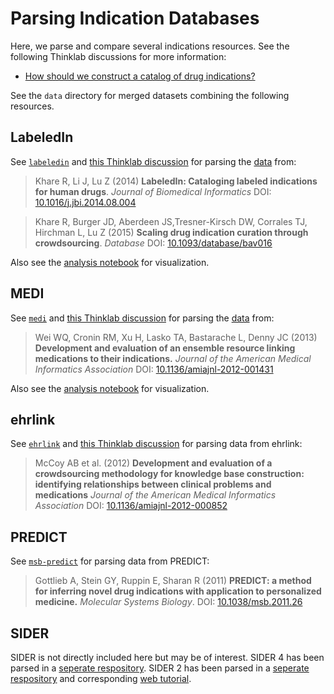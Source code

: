 # Parsing Indication Databases

Here, we parse and compare several indications resources. See the following Thinklab discussions for more information:

+ [How should we construct a catalog of drug indications?](http://thinklab.com/discussion/how-should-we-construct-a-catalog-of-drug-indications/21)

See the `data` directory for merged datasets combining the following resources.

## LabeledIn

See [`labeledin`](labeledin) and [this Thinklab discussion](http://thinklab.com/discussion/processing-labeledin-to-extract-indications/46) for parsing the [data](http://ftp.ncbi.nlm.nih.gov/pub/lu/LabeledIn/) from:

> Khare R, Li J, Lu Z (2014) **LabeledIn: Cataloging labeled indications for human drugs**. *Journal of Biomedical Informatics* DOI: [10.1016/j.jbi.2014.08.004](https://dx.doi.org/10.1016/j.jbi.2014.08.004)

> Khare R, Burger JD, Aberdeen JS,Tresner-Kirsch DW, Corrales TJ, Hirchman L, Lu Z (2015) **Scaling drug indication curation through crowdsourcing**. *Database* DOI: [10.1093/database/bav016](https://dx.doi.org/10.1093/database/bav016)

Also see the [analysis notebook](http://git.dhimmel.com/indications/labeledin/) for visualization.

## MEDI

See [`medi`](medi) and [this Thinklab discussion](http://thinklab.com/discussion/medi-indications-data-discrepancy-in-resource-specific-counts/31) for parsing the [data](http://knowledgemap.mc.vanderbilt.edu/research/content/MEDI) from:

> Wei WQ, Cronin RM, Xu H, Lasko TA, Bastarache L, Denny JC (2013) **Development and evaluation of an ensemble resource linking medications to their indications.** *Journal of the American Medical Informatics Association* DOI: [10.1136/amiajnl-2012-001431](http://dx.doi.org/10.1136/amiajnl-2012-001431)

Also see the [analysis notebook](http://git.dhimmel.com/indications/medi/) for visualization.

## ehrlink

See [`ehrlink`](ehrlink) and [this Thinklab discussion](http://thinklab.com/discussion/extracting-indications-from-the-ehrlink-resource/62) for parsing data from ehrlink:

> McCoy AB et al. (2012) **Development and evaluation of a crowdsourcing methodology for knowledge base construction: identifying relationships between clinical problems and medications** *Journal of the American Medical Informatics Association* DOI: [10.1136/amiajnl-2012-000852](https://dx.doi.org/10.1136/amiajnl-2012-000852)

## PREDICT

See [`msb-predict`](msb-predict) for parsing data from PREDICT:

> Gottlieb A, Stein GY, Ruppin E, Sharan R (2011) **PREDICT: a method for inferring novel drug indications with application to personalized medicine.** *Molecular Systems Biology*. DOI: [10.1038/msb.2011.26](https://dx.doi.org/10.1038/msb.2011.26)

## SIDER

SIDER is not directly included here but may be of interest. SIDER 4 has been parsed in a [seperate respository](https://github.com/dhimmel/SIDER4). SIDER 2 has been parsed in a [seperate respository](https://github.com/dhimmel/SIDER2) and corresponding [web tutorial](http://git.dhimmel.com/SIDER2/).

